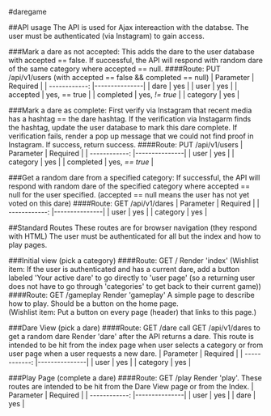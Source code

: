 #daregame 


##API usage
The API is used for Ajax intereaction with the databse.
The user must be authenticated (via Instagram) to gain access.

###Mark a dare as not accepted:
This adds the dare to the user database with accepted == false.
If successful, the API will respond with random dare of the same category where accepted == null.
####Route: PUT /api/v1/users
(with accepted == false && completed == null)
| Parameter     | Required      |
| ------------: |---------------| 
| dare          | yes           | 
| user          | yes           | 
| accepted      | yes, == true  |
| completed     | yes, *!= true*  |
| category      | yes           | 

###Mark a dare as complete:
First verify via Instagram that recent media has a hashtag == the dare hashtag.
If the verification via Instagarm finds the hashtag, update the user database to mark this dare complete.
If verification fails, render a pop up message that we could not find proof in Instagram.
If success, return success.
####Route: PUT /api/v1/users
| Parameter     | Required      |
| ------------: |---------------| 
| user          | yes           | 
| category      | yes           |
| completed     | yes, *== true* |



###Get a random dare from a specified category:
If successful, the API will respond with random dare of the specified category where accepted == null for the user specified.  (accepted == null means the user has not yet voted on this dare)
####Route: GET /api/v1/dares
| Parameter     | Required      |
| ------------: |---------------| 
| user          | yes           | 
| category      | yes           |


##Standard Routes
These routes are for browser navigation (they respond with HTML)
The user must be authenticated for all but the index and how to play pages.

###Initial view (pick a category)
####Route: GET /
Render 'index'
(Wishlist item:  If the user is authenticated and has a current dare, add a button labeled 'Your active dare' to go directly to 'user page' (so a returning user does not have to go through 'categories' to get back to their current game))
####Route: GET /gameplay
Render 'gameplay'
A simple page to describe how to play.  Should be a button on the home page.  
(Wishlist item: Put a button on every page (header) that links to this page.)


###Dare View (pick a dare)
####Route: GET /dare
call GET /api/v1/dares to get a random dare
Render 'dare' after the API returns a dare.
This route is intended to be hit from the index page when user selects a category or from user page when a user requests a new dare.
| Parameter     | Required      |
| ------------: |---------------| 
| user          | yes           | 
| category      | yes           |

###Play Page (complete a dare)
####Route: GET /play
Render 'play'.
These routes are intended to be hit from the Dare View page or from the Index.
| Parameter     | Required      |
| ------------: |---------------| 
| user          | yes           | 
| dare          | yes           |
